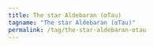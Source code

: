 ```yaml
---
title: The star Aldebaran (αTau)
tagname: "The star Aldebaran (αTau)"
permalink: /tag/the-star-aldebaran-αtau
---
```


